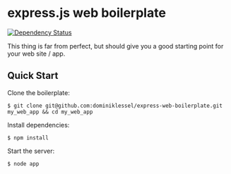 # express.js web boilerplate

[![Dependency Status](https://gemnasium.com/dominiklessel/node-express-boilerplate.svg)](https://gemnasium.com/dominiklessel/node-express-boilerplate)

This thing is far from perfect, but should give you a good starting point for your web site / app.

## Quick Start

Clone the boilerplate:
```
$ git clone git@github.com:dominiklessel/express-web-boilerplate.git my_web_app && cd my_web_app
```

Install dependencies:
```
$ npm install
```

Start the server:
```
$ node app
```
